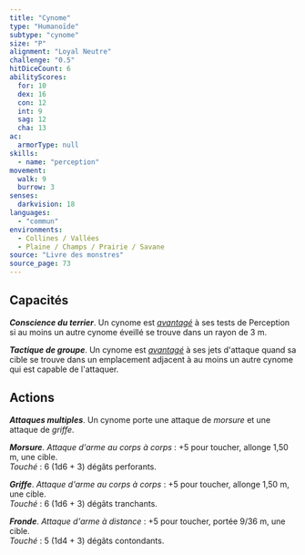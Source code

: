 ```yaml
---
title: "Cynome"
type: "Humanoïde"
subtype: "cynome"
size: "P"
alignment: "Loyal Neutre"
challenge: "0.5"
hitDiceCount: 6
abilityScores:
  for: 10
  dex: 16
  con: 12
  int: 9
  sag: 12
  cha: 13
ac: 
  armorType: null
skills: 
  - name: "perception"
movement: 
  walk: 9
  burrow: 3
senses: 
  darkvision: 18
languages: 
  - "commun"
environments:
  - Collines / Vallées
  - Plaine / Champs / Prairie / Savane
source: "Livre des monstres"
source_page: 73
---
```

## Capacités
_**Conscience du terrier**_. Un cynome est [_avantagé_](/utiliser-les-caracteristiques/#avantage-et-desavantage) à ses tests de Perception si au moins un autre cynome éveillé se trouve dans un rayon de 3 m.

_**Tactique de groupe**_. Un cynome est [_avantagé_](/utiliser-les-caracteristiques/#avantage-et-desavantage) à ses jets d'attaque quand sa cible se trouve dans un emplacement adjacent à au moins un autre cynome qui est capable de l'attaquer.

## Actions
_**Attaques multiples**_. Un cynome porte une attaque de _morsure_ et une attaque de _griffe_.

_**Morsure**_. _Attaque d'arme au corps à corps_ : +5 pour toucher, allonge 1,50 m, une cible.  
_Touché_ : 6 (1d6 + 3) dégâts perforants.

_**Griffe**_. _Attaque d'arme au corps à corps_ : +5 pour toucher, allonge 1,50 m, une cible.  
_Touché_ : 6 (1d6 + 3) dégâts tranchants.

_**Fronde**_. _Attaque d'arme à distance_ : +5 pour toucher, portée 9/36 m, une cible.  
_Touché_ : 5 (1d4 + 3) dégâts contondants.
